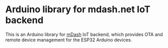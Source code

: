 # Arduino library for mdash.net IoT backend

This is an Arduino library for [mDash](https://mdash.net) IoT backend,
which provides OTA and remote device management for the ESP32 Arduino devices.

